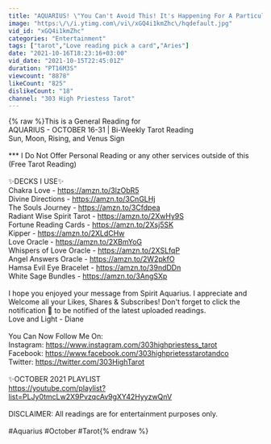 ```yaml
---
title: "AQUARIUS! \"You Can't Avoid This! It's Happening For A Particular Reason...\" OCTOBER 16-31"
image: "https:\/\/i.ytimg.com\/vi\/xGQ4i1kmZhc\/hqdefault.jpg"
vid_id: "xGQ4i1kmZhc"
categories: "Entertainment"
tags: ["tarot","Love reading pick a card","Aries"]
date: "2021-10-16T18:23:16+03:00"
vid_date: "2021-10-15T22:45:01Z"
duration: "PT16M3S"
viewcount: "8878"
likeCount: "825"
dislikeCount: "18"
channel: "303 High Priestess Tarot"
---
```

{% raw %}This is a General Reading for<br />AQUARIUS - OCTOBER 16-31 | Bi-Weekly Tarot Reading<br />Sun, Moon, Rising, and Venus Sign<br /><br />*** I Do Not Offer Personal Reading or any other services outside of this (Free Tarot Reading)<br /><br />✨DECKS I USE✨<br />Chakra Love - <a rel="nofollow" target="blank" href="https://amzn.to/3lzObR5">https://amzn.to/3lzObR5</a><br />Divine Directions - <a rel="nofollow" target="blank" href="https://amzn.to/3CnGLHj">https://amzn.to/3CnGLHj</a><br />The Souls Journey - <a rel="nofollow" target="blank" href="https://amzn.to/3Cfdpea">https://amzn.to/3Cfdpea</a><br />Radiant Wise Spirit Tarot - <a rel="nofollow" target="blank" href="https://amzn.to/2XwHy9S">https://amzn.to/2XwHy9S</a><br />Fortune Reading Cards - <a rel="nofollow" target="blank" href="https://amzn.to/2Xsj5SK">https://amzn.to/2Xsj5SK</a><br />Kipper - <a rel="nofollow" target="blank" href="https://amzn.to/2XLdCHw">https://amzn.to/2XLdCHw</a><br />Love Oracle - <a rel="nofollow" target="blank" href="https://amzn.to/2XBmYoG">https://amzn.to/2XBmYoG</a><br />Whispers of Love Oracle - <a rel="nofollow" target="blank" href="https://amzn.to/2XSLfqP">https://amzn.to/2XSLfqP</a><br />Angel Answers Oracle - <a rel="nofollow" target="blank" href="https://amzn.to/2W2pkfO">https://amzn.to/2W2pkfO</a><br />Hamsa Evil Eye Bracelet - <a rel="nofollow" target="blank" href="https://amzn.to/39ndDDn">https://amzn.to/39ndDDn</a><br />White Sage Bundles - <a rel="nofollow" target="blank" href="https://amzn.to/3AngSXp">https://amzn.to/3AngSXp</a><br /><br />I hope you enjoyed your message from Spirit Aquarius. I appreciate and Welcome all your Likes, Shares &amp; Subscribes! Don't forget to click the notification 🔔 to be notified of the latest uploaded readings. <br />Love and Light - Diane <br /><br />You Can Now Follow Me On:<br />Instagram: <a rel="nofollow" target="blank" href="https://www.instagram.com/303highpriestess_tarot">https://www.instagram.com/303highpriestess_tarot</a><br />Facebook: <a rel="nofollow" target="blank" href="https://www.facebook.com/303highprietesstarotandco">https://www.facebook.com/303highprietesstarotandco</a> <br />Twitter: <a rel="nofollow" target="blank" href="https://twitter.com/303HighTarot">https://twitter.com/303HighTarot</a><br /><br />✨OCTOBER 2021 PLAYLIST<br /><a rel="nofollow" target="blank" href="https://youtube.com/playlist?list=PLJy0tmcLw2X9PvzqcAv9gXY42HyyzwQnV">https://youtube.com/playlist?list=PLJy0tmcLw2X9PvzqcAv9gXY42HyyzwQnV</a><br /><br />DISCLAIMER: All readings are for entertainment purposes only.<br /><br />#Aquarius #October #Tarot{% endraw %}
